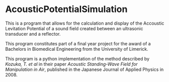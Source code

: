 # AcousticPotentialSimulation
This is a program that allows for the calculation and display of the Accoustic Levitation Potential of a sound field created between an ultrasonic transducer and a reflector.

This program constitutes part of a final year project for the award of a Bachelors in Biomedical Engineering from the University of Limerick.

This program is a python implementation of the method described by *Kozuka, T. et al* in their paper *Acoustic Standing-Wave Field for Manipulation in Air*, published in the Japanese Journal of Applied Physics in 2008.
